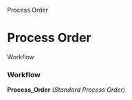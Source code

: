 
Process Order
# Process Order



Workflow
### Workflow

**Process_Order**
 *(Standard Process Order)*

